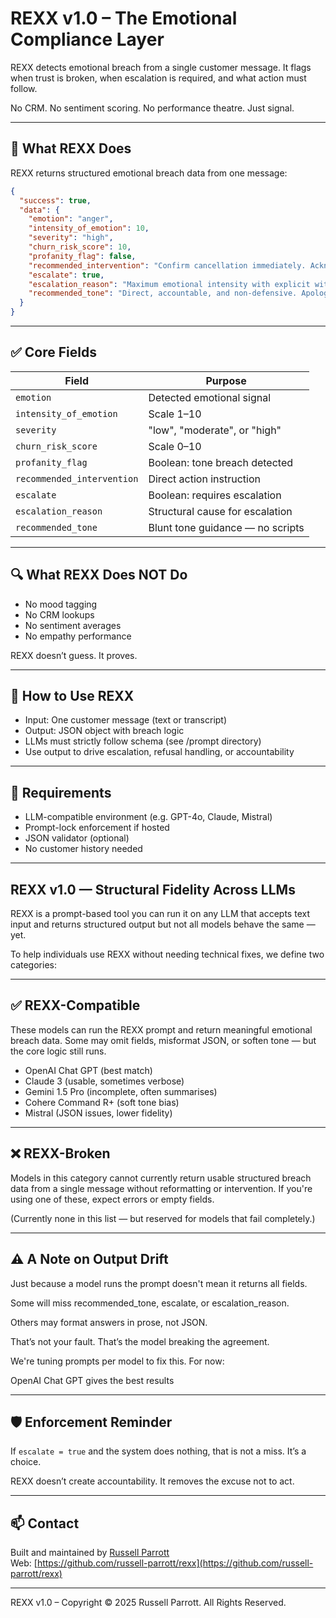 # REXX v1.0 – The Emotional Compliance Layer

REXX detects emotional breach from a single customer message. It flags when trust is broken, when escalation is required, and what action must follow.

No CRM. No sentiment scoring. No performance theatre.
Just signal.

---

## 🚀 What REXX Does

REXX returns structured emotional breach data from one message:

```json
{
  "success": true,
  "data": {
    "emotion": "anger",
    "intensity_of_emotion": 10,
    "severity": "high",
    "churn_risk_score": 10,
    "profanity_flag": false,
    "recommended_intervention": "Confirm cancellation immediately. Acknowledge delay and absence of response. Do not request additional effort from the customer.",
    "escalate": true,
    "escalation_reason": "Maximum emotional intensity with explicit withdrawal and unacknowledged repeat contact",
    "recommended_tone": "Direct, accountable, and non-defensive. Apologise without excuse. Confirm resolution without delay."
  }
}
```

---

## ✅ Core Fields

| Field | Purpose |
|-------|---------|
| `emotion` | Detected emotional signal |
| `intensity_of_emotion` | Scale 1–10 |
| `severity` | "low", "moderate", or "high" |
| `churn_risk_score` | Scale 0–10 |
| `profanity_flag` | Boolean: tone breach detected |
| `recommended_intervention` | Direct action instruction |
| `escalate` | Boolean: requires escalation |
| `escalation_reason` | Structural cause for escalation |
| `recommended_tone` | Blunt tone guidance — no scripts |

---

## 🔍 What REXX Does NOT Do

- No mood tagging
- No CRM lookups
- No sentiment averages
- No empathy performance

REXX doesn’t guess. It proves.

---

## 🔧 How to Use REXX

- Input: One customer message (text or transcript)
- Output: JSON object with breach logic
- LLMs must strictly follow schema (see /prompt directory)
- Use output to drive escalation, refusal handling, or accountability

---

## 📌 Requirements

- LLM-compatible environment (e.g. GPT-4o, Claude, Mistral)
- Prompt-lock enforcement if hosted
- JSON validator (optional)
- No customer history needed

---
## REXX v1.0 — Structural Fidelity Across LLMs

REXX is a prompt-based tool you can run it on any LLM that accepts text input and returns structured output but not all models behave the same — yet.

To help individuals use REXX without needing technical fixes, we define two categories:

---

## ✅ REXX-Compatible

These models can run the REXX prompt and return meaningful emotional breach data.  Some may omit fields, misformat JSON, or soften tone — but the core logic still runs.

- OpenAI Chat GPT (best match)
- Claude 3 (usable, sometimes verbose)
- Gemini 1.5 Pro (incomplete, often summarises)
- Cohere Command R+ (soft tone bias)
- Mistral (JSON issues, lower fidelity)

---

## ❌ REXX-Broken

Models in this category cannot currently return usable structured breach data from a single message without reformatting or intervention.
If you're using one of these, expect errors or empty fields.

(Currently none in this list — but reserved for models that fail completely.)

---

## ⚠️ A Note on Output Drift

Just because a model runs the prompt doesn't mean it returns all fields.

Some will miss recommended_tone, escalate, or escalation_reason.

Others may format answers in prose, not JSON.

That’s not your fault. That’s the model breaking the agreement.

We're tuning prompts per model to fix this. For now:

OpenAI Chat GPT gives the best results

---

## 🛡️ Enforcement Reminder

If `escalate = true` and the system does nothing, that is not a miss. It’s a choice.

REXX doesn’t create accountability. It removes the excuse not to act.

---

## 📫 Contact

Built and maintained by [Russell Parrott](mailto:parrott.russell@gmail.com)  
Web: [https://github.com/russell-parrott/rexx](https://github.com/russell-parrott/rexx)

---

REXX v1.0 – Copyright © 2025 Russell Parrott. All Rights Reserved.

